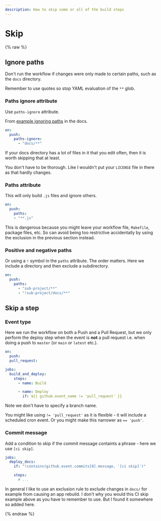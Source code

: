 ```yaml
---
description: How to skip some or all of the build steps
---
```

# Skip

{% raw %}

## Ignore paths

Don't run the workflow if changes were only made to certain paths, such as the `docs` directory.

Remember to use quotes so stop YAML evaluation of the `**` glob.

### Paths ignore attribute

Use `paths-ignore` attribute.

From [example ignoring paths](https://docs.github.com/en/free-pro-team@latest/actions/reference/workflow-syntax-for-github-actions#example-ignoring-paths) in the docs.

```yaml
on:
  push:
    paths-ignore:
      - "docs/**"
```

If your docs directory has a lot of files in it that you edit often, then it is worth skipping that at least.

You don't have to be thorough. Like I wouldn't put your `LICENSE` file in there as that hardly changes.

### Paths attribute

This will only build `.js` files and ignore others.

```yaml
on:
  push:
    paths:
    - "**.js"
```

This is dangerous because you might leave your workflow file, `Makefile`, package files, etc. So can avoid being too restrictive accidentally by using the exclusion in the previous section instead.

### Positive and negative paths

Or using a `!` symbol in the `paths` attribute. The order matters. Here we include a directory and then exclude a subdirectory.

```yaml
on:
  push:
    paths:
      - "sub-project/**"
      - "!sub-project/docs/**"
```


## Skip a step

### Event type

Here we run the workflow on both a Push and a Pull Request, but we only perform the deploy step when the event is **not** a pull request i.e. when doing a push to `master` (or `main` or `latest` etc.). 

```yaml
on:
  push:
  pull_request:

jobs:
  build_and_deploy:
    steps:
      - name: Build

      - name: Deploy
        if: ${{ github.event_name != 'pull_request' }}
```

Note we don't have to specify a branch name. 

You might like using `!= 'pull_request'` as it is flexible - it will include a scheduled cron event. Or you might make this narrower as `== 'push'`.

### Commit message

Add a condition to skip if the commit message containts a phrase - here we use `[ci skip]`.

```yaml
jobs:
  deploy_docs:
    if: "!contains(github.event.commits[0].message, '[ci skip]')"

    steps:
      # ...
```

In general I like to use an exclusion rule to exclude changes in `docs/` for example from causing an app rebuild. I don't why you would this CI skip example above as you have to remember to use. But I found it somewhere so added here.

{% endraw %}
